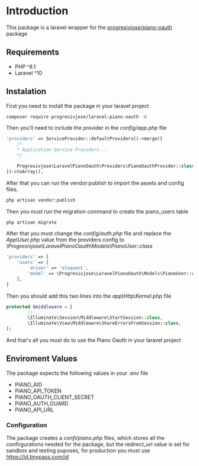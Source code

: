 # Introduction

This package is a laravel wrapper for the [progresivjose/piano-oauth](https://github.com/progresivjose/piano-oauth) package

## Requirements
- PHP ^8.1
- Laravel ^10

## Instalation

First you need to install the package in your laravel project

```bash
composer require progresivjose/laravel-piano-oauth -W
```

Then you'll need to include the provider in the *config/app.php* file

```php
'providers' => ServiceProvider::defaultProviders()->merge([
    /*
    * Application Service Providers...
    */

    Progresivjose\LaravelPianoOauth\Providers\PianoOauthProvider::class,
])->toArray(),

```

After that you can run the vendor:publish to import the assets and config files.

```bash
php artisan vendor:publish
````

Then you must run the migration command to create the piano_users table

```bash
php artisan migrate
````

After that you must change the *config/auth.php* file and replace the *App\User.php* value from the providers config to *\Progresivjose\LaravelPianoOauth\Models\PianoUser::class*

```php
'providers' => [
    'users' => [
        'driver' => 'eloquent',
        'model' => \Progresivjose\LaravelPianoOauth\Models\PianoUser::class,
    ],
]
````

Then you should add this two lines into the *app\Http\Kernel.php* file

```php
protected $middleware = [
        //...
        \Illuminate\Session\Middleware\StartSession::class,
        \Illuminate\View\Middleware\ShareErrorsFromSession::class,
];
```

And that's all you must do to use the Piano Oauth in your laravel project

## Enviroment Values

The package expects the following values in your .env file

- PIANO_AID
- PIANO_API_TOKEN
- PIANO_OAUTH_CLIENT_SECRET
- PIANO_AUTH_GUARD
- PIANO_API_URL

### Configuration

The package creates a *confi/piano.php* files, which stores all the confirgurations needed for the package, but the redirect_url value is set for sandbox and testing puposes, for production you must use https://id.tinypass.com/id
